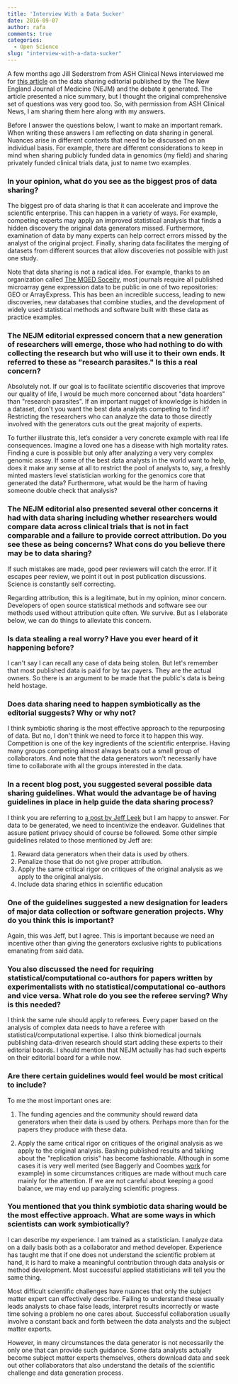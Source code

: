 ```yaml
---
title: 'Interview With a Data Sucker'
date: 2016-09-07
author: rafa
comments: true
categories:
  - Open Science
slug: "interview-with-a-data-sucker"
---
```


A few months ago Jill Sederstrom from ASH Clinical News interviewed
me for [this article](http://ashclinicalnews.org/attack-of-the-data-suckers/) on the data sharing editorial published by the The New England Journal of Medicine (NEJM) and the debate it generated.
The article presented a nice summary, but I thought the original
comprehensive set of questions was very good too. So, with permission from
ASH Clinical News, I am sharing them here along with my answers.

Before I answer the questions below, I want to make an important remark.
When writing these answers I am reflecting on data sharing in
general. Nuances arise in different contexts that need to be
discussed on an individual basis. For example, there are different
considerations to keep in mind when sharing publicly funded data in
genomics (my field) and sharing privately funded clinical trials data,
just to name two examples.

### In your opinion, what do you see as the biggest pros of data sharing?

The biggest pro of data sharing is that it can accelerate and improve
the scientific enterprise. This can happen in a variety of ways. For
example, competing experts may apply an improved statistical analysis
that finds a hidden discovery the original data generators missed.
Furthermore, examination of data by many experts can help correct
errors missed by the analyst of the original project. Finally, sharing
data facilitates the merging of datasets from different sources that
allow discoveries not possible with just one study.

Note that data sharing is not a radical idea. For example, thanks to
an organization called [The MGED Soceity](http://fged.org), most journals require all published
microarray gene expression data to be public in one of two
repositories: GEO or ArrayExpress. This has been an incredible
success, leading to new discoveries, new databases that combine
studies, and the development of widely used statistical methods and
software built with these data as practice examples.

### The NEJM editorial expressed concern that a new generation of researchers will emerge, those who had nothing to do with collecting the research but who will use it to their own ends. It referred to these as "research parasites." Is this a real concern?

Absolutely not. If our goal is to facilitate scientific discoveries that
improve our quality of life, I would be much more concerned about
"data hoarders" than "research parasites". If an important nugget of
knowledge is hidden in a dataset, don't you want the best data
analysts competing to find it? Restricting the researchers who can
analyze the data to those directly involved with the generators cuts
out the great majority of experts.

To further illustrate this, let’s consider a very concrete example
with real life consequences. Imagine a loved one has a disease with
high mortality rates. Finding a cure is possible but only after
analyzing a very very complex genomic assay. If some of the best data
analysts in the world want to help, does it make any sense at all to
restrict the pool of analysts to, say, a freshly minted masters level
statistician working for the genomics core that generated the data?
Furthermore, what would be the harm of having someone double check
that analysis?

### The NEJM editorial also presented several other concerns it had with data sharing including whether researchers would compare data across clinical trials that is not in fact comparable and a failure to provide correct attribution. Do you see these as being concerns? What cons do you believe there may be to data sharing?

If such mistakes are made, good peer reviewers will catch the error.
If it escapes peer review, we point it out in post publication
discussions. Science is constantly self correcting.

Regarding attribution, this is a legitimate, but in my opinion, minor
concern. Developers of open source statistical methods and software
see our methods used without attribution quite often. We survive. But
as I elaborate below, we can do things to alleviate this concern.

### Is data stealing a real worry? Have you ever heard of it happening before?

I can't say I can recall any case of data being stolen. But let's
remember that most published data is paid for by tax payers. They are the
actual owners. So there is an argument to be made that the public's
data is being held hostage.

### Does data sharing need to happen symbiotically as the editorial suggests? Why or why not?

I think symbiotic sharing is the most effective approach to the
repurposing of data. But no, I don't think we need to force it to happen this way.
Competition is one of the key ingredients of the scientific
enterprise. Having many groups competing almost always beats out a
small group of collaborators. And note that the data generators won't
necessarily have time to collaborate with all the groups interested in
the data.


### In a recent blog post, you suggested several possible data sharing guidelines. What would the advantage be of having guidelines in place in help guide the data sharing process?

I think you are referring to [a post by Jeff Leek](http://simplystatistics.org/2016/01/25/on-research-parasites-and-internet-mobs-lets-try-to-solve-the-real-problem/) but I am happy to
answer. For data to be generated, we need to incentivize the endeavor.
Guidelines that assure patient privacy should of course be followed.
Some other simple guidelines related to those mentioned by Jeff are:

1. Reward data generators when their data is used by others.
2. Penalize those that do not give proper attribution.
3. Apply the same critical rigor on critiques of the original analysis
as we apply to the original analysis.
4. Include data sharing ethics in scientific education


### One of the guidelines suggested a new designation for leaders of major data collection or software generation projects. Why do you think this is important?

Again, this was Jeff, but I agree. This is important because we need
an incentive other than giving the generators exclusive rights to
publications emanating from said data.

### You also discussed the need for requiring statistical/computational co-authors for papers written by experimentalists with no statistical/computational co-authors and vice versa. What role do you see the referee serving? Why is this needed?

I think the same rule should apply to referees. Every paper based on
the analysis of complex data needs to have a referee with
statistical/computational  expertise. I also think biomedical journals
publishing data-driven research should start adding these experts to
their editorial boards. I should mention that NEJM actually has had
such experts on their editorial board for a while now.

### Are there certain guidelines would feel would be most critical to include?

To me the most important ones are:

1. The funding agencies and the community should reward data
generators when their data is used by others. Perhaps more than for
the papers they produce with these data.

2. Apply the same critical rigor on critiques of the original analysis
as we apply to the original analysis. Bashing published results and
talking about the "replication crisis"
has become fashionable. Although in some cases it is very well merited
(see Baggerly and Coombes [work](http://projecteuclid.org/euclid.aoas/1267453942#info) for example) in some circumstances critiques are made without much care mainly for the attention. If we
are not careful about keeping a good balance, we may end up
paralyzing scientific progress.


### You mentioned that you think symbiotic data sharing would be the most effective approach. What are some ways in which scientists can work symbiotically?

I can describe my experience. I am trained as a statistician. I analyze
data on a daily basis both as a collaborator and method developer.
Experience has taught me that if one does not understand the
scientific problem at hand, it is hard to make a meaningful
contribution through data analysis or method development. Most
successful applied statisticians will tell you the same thing.

Most difficult scientific challenges have nuances that only the
subject matter expert can effectively describe. Failing to understand
these usually leads analysts to chase false leads, interpret results
incorrectly or waste time solving a problem no one cares about.
Successful collaboration usually involve a constant back and forth
between the data analysts and the subject matter experts.

However, in many circumstances the data generator is not necessarily
the only one that can provide such guidance. Some data analysts
actually become subject matter experts themselves, others download
data and seek out other collaborators that also understand the details
of the scientific challenge and data generation process.



